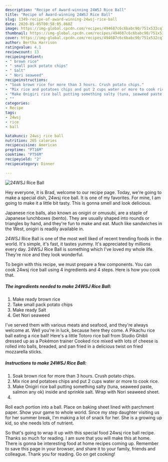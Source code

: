 ```yaml
---
description: "Recipe of Award-winning 24WSJ Rice Ball"
title: "Recipe of Award-winning 24WSJ Rice Ball"
slug: 1349-recipe-of-award-winning-24wsj-rice-ball
date: 2020-05-05T00:58:05.860Z
image: https://img-global.cpcdn.com/recipes/494687c6c6babc90/751x532cq70/24wsj-rice-ball-recipe-main-photo.jpg
thumbnail: https://img-global.cpcdn.com/recipes/494687c6c6babc90/751x532cq70/24wsj-rice-ball-recipe-main-photo.jpg
cover: https://img-global.cpcdn.com/recipes/494687c6c6babc90/751x532cq70/24wsj-rice-ball-recipe-main-photo.jpg
author: Bertha Harrison
ratingvalue: 4.1
reviewcount: 13
recipeingredient:
- " brown rice"
- " small pack potato chips"
- " Salt"
- " Nori seaweed"
recipeinstructions:
- "Soak brown rice for more than 3 hours. Crush potato chips."
- "Mix rice and potatoes chips and put 2 cups water or more to cook rice."
- "Make Onigiri rice ball putting something salty (tuna, seaweed paste, salmon any ok) inside and sprinkle salt. Wrap with Nori seaweed sheet."
- ""
categories:
- Recipe
tags:
- 24wsj
- rice
- ball

katakunci: 24wsj rice ball 
nutrition: 265 calories
recipecuisine: American
preptime: "PT16M"
cooktime: "PT56M"
recipeyield: "2"
recipecategory: Dinner

---
```



![24WSJ Rice Ball](https://img-global.cpcdn.com/recipes/494687c6c6babc90/751x532cq70/24wsj-rice-ball-recipe-main-photo.jpg)

Hey everyone, it is Brad, welcome to our recipe page. Today, we're going to make a special dish, 24wsj rice ball. It is one of my favorites. For mine, I am going to make it a little bit tasty. This is gonna smell and look delicious.

Japanese rice balls, also known as onigiri or omusubi, are a staple of Japanese lunchboxes (bento). They are usually shaped into rounds or triangles by hand, and they&#39;re fun to make and eat. Much like sandwiches in the West, onigiri is readily available in.

24WSJ Rice Ball is one of the most well liked of recent trending foods in the world. It's simple, it's fast, it tastes yummy. It's appreciated by millions every day. 24WSJ Rice Ball is something which I've loved my whole life. They're nice and they look wonderful.


To begin with this recipe, we must prepare a few components. You can cook 24wsj rice ball using 4 ingredients and 4 steps. Here is how you cook that.

<!--inarticleads1-->

##### The ingredients needed to make 24WSJ Rice Ball:

1. Make ready  brown rice
1. Take  small pack potato chips
1. Make ready  Salt
1. Get  Nori seaweed


I&#39;ve served them with various meats and seafood, and they&#39;re always welcome at. Well you&#39;re in luck, because here they come. A Pikachu rice ball eating a rice ball! Here&#39;s a little Totoro rice ball from Studio Ghibli dressed up as a Pokémon trainer Cooked rice mixed with lots of cheese is rolled into balls, breaded, and pan fried in a delicious twist on fried mozzarella sticks. 

<!--inarticleads2-->

##### Instructions to make 24WSJ Rice Ball:

1. Soak brown rice for more than 3 hours. Crush potato chips.
1. Mix rice and potatoes chips and put 2 cups water or more to cook rice.
1. Make Onigiri rice ball putting something salty (tuna, seaweed paste, salmon any ok) inside and sprinkle salt. Wrap with Nori seaweed sheet.
1. 


Roll each portion into a ball. Place on baking sheet lined with parchment paper. Show your game to whole world. Since my step daughter visiting us for her summer break, I&#39;m making a lot of snack for her. She is a growing up kid, so she needs lots of nutrient. 

So that's going to wrap it up with this special food 24wsj rice ball recipe. Thanks so much for reading. I am sure that you will make this at home. There is gonna be interesting food at home recipes coming up. Remember to save this page in your browser, and share it to your family, friends and colleague. Thank you for reading. Go on get cooking!
